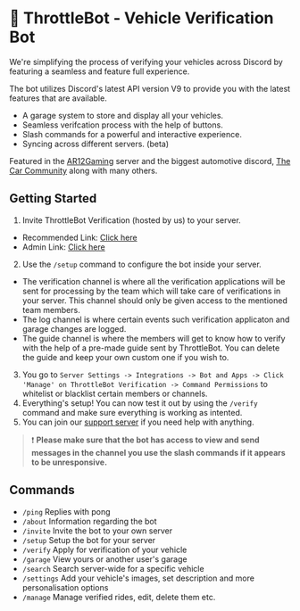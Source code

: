 
# 🤖 ThrottleBot - Vehicle Verification Bot

We're simplifying the process of verifying your vehicles across Discord by featuring a seamless and feature full experience.

The bot utilizes Discord's latest API version V9 to provide you with the latest features that are available.

+ A garage system to store and display all your vehicles.
+ Seamless verifcation process with the help of buttons.
+ Slash commands for a powerful and interactive experience.
+ Syncing across different servers. (beta)

Featured in the [AR12Gaming](https://discord.gg/ar12) server and the biggest automotive discord, [The Car Community](https://discord.gg/cars) along with many others.

## Getting Started
1. Invite ThrottleBot Verification (hosted by us) to your server.
- Recommended Link: [Click here](https://discord.com/api/oauth2/authorize?client_id=851411747641884712&permissions=157035129920&scope=bot%20applications.commands) 
- Admin Link: [Click here](https://discord.com/api/oauth2/authorize?client_id=851411747641884712&permissions=8&scope=bot%20applications.commands)
2. Use the `/setup` command to configure the bot inside your server.
- The verification channel is where all the verification applications will be sent for processing by the team which will take care of verifications in your server. This channel should only be given access to the mentioned team members.
- The log channel is where certain events such verification applicaton and garage changes are logged.
- The guide channel is where the members will get to know how to verify with the help of a pre-made guide sent by ThrottleBot. You can delete the guide and keep your own custom one if you wish to.
3. You go to `Server Settings -> Integrations -> Bot and Apps -> Click 'Manage' on ThrottleBot Verification -> Command Permissions` to whitelist or blacklist certain members or channels.
4. Everything's setup! You can now test it out by using the `/verify` command and make sure everything is working as intented.
5. You can join our [support server](https://discord.gg/Nh4A6HDZT4) if you need help with anything.

> :exclamation:  **Please make sure that the bot has access to view and send messages in the channel you use the slash commands if it appears to be unresponsive.**

## Commands
- `/ping` Replies with pong
- `/about` Information regarding the bot
- `/invite` Invite the bot to your own server
- `/setup` Setup the bot for your server
- `/verify` Apply for verification of your vehicle
- `/garage` View yours or another user's garage
- `/search` Search server-wide for a specific vehicle
- `/settings` Add your vehicle's images, set description and more personalisation options
- `/manage` Manage verified rides, edit, delete them etc.



